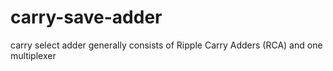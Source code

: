 # carry-save-adder
carry select adder generally consists of Ripple Carry Adders (RCA) and one multiplexer
